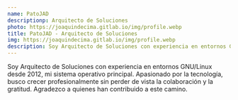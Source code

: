 ```yaml
---
name: PatoJAD
descriptionp: Arquitecto de Soluciones
photo: https://joaquindecima.gitlab.io/img/profile.webp
title: PatoJAD - Arquitecto de Soluciones
img: https://joaquindecima.gitlab.io/img/profile.webp
description: Soy Arquitecto de Soluciones con experiencia en entornos GNU/Linux desde 2012, mi sistema operativo principal. Apasionado por la tecnología, busco crecer profesionalmente sin perder de vista la colaboración y la gratitud. Agradezco a quienes han contribuido a este camino.
---
```


Soy Arquitecto de Soluciones con experiencia en entornos GNU/Linux desde 2012, mi sistema operativo principal. Apasionado por la tecnología, busco crecer profesionalmente sin perder de vista la colaboración y la gratitud. Agradezco a quienes han contribuido a este camino.